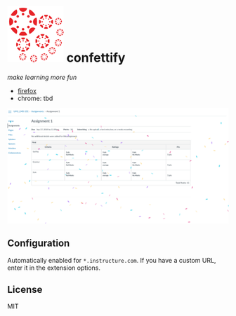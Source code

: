 # ![confettify icon](https://github.com/suaviloquence/confettify/raw/dev/confettify/icons/confettify-128x128.png) confettify

*make learning more fun*

- [firefox](https://addons.mozilla.org/en-US/firefox/addon/confettify/)
- chrome: tbd

![screenshot of a canvas assignment with confetty strewn about](https://github.com/suaviloquence/confettify/raw/dev/screenshot.png)

## Configuration

Automatically enabled for `*.instructure.com`.  If you have a custom URL, enter it in the extension options.

## License

MIT
